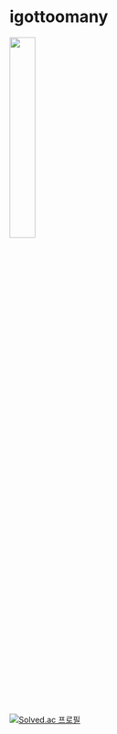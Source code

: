 <h1> igottoomany </h1>
<div class="row">
  <img src="https://img.shields.io/badge/-42seoul-000000?style=for-the-badge&logo=42&logoColor=white" width="30%" height="30%"/>
</div>

<div>
  
</div>
 
[![Solved.ac
프로필](http://mazassumnida.wtf/api/generate_badge?boj=mofoco)](https://solved.ac/mofoco)
<!--
**igottoomany/igottoomany** is a ✨ _special_ ✨ repository because its `README.md` (this file) appears on your GitHub profile.

Here are some ideas to get you started:

- 🔭 I’m currently working on ...
- 🌱 I’m currently learning ...
- 👯 I’m looking to collaborate on ...
- 🤔 I’m looking for help with ...
- 💬 Ask me about ...
- 📫 How to reach me: ...
- 😄 Pronouns: ...
- ⚡ Fun fact: ...!
-->

